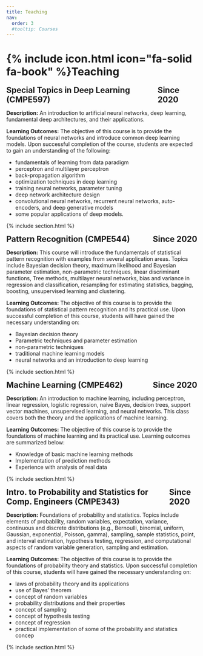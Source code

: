 ```yaml
---
title: Teaching
nav:
  order: 3
  #tooltip: Courses
---
```


# {% include icon.html icon="fa-solid fa-book" %}Teaching


<h2 style="display:flex; justify-content:space-between; align-items:baseline; margin:0;">
  <span>Special Topics in Deep Learning (CMPE597)</span>
  <span>Since 2020</span>
</h2>

**Description:** An introduction to artificial neural networks, deep learning, fundamental deep architectures,
and their applications.

**Learning Outcomes:** The objective of this course is to provide the foundations of neural networks and introduce
common deep learning models. Upon successful completion of the course, students are expected
to gain an understanding of the following:
- fundamentals of learning from data paradigm
- perceptron and multilayer perceptron
- back-propagation algorithm
- optimization techniques in deep learning
- training neural networks, parameter tuning
- deep network architecture design
- convolutional neural networks, recurrent neural networks, auto-encoders, and deep generative models
- some popular applications of deep models.

{% include section.html %}

<h2 style="display:flex; justify-content:space-between; align-items:baseline; margin:0;">
  <span>Pattern Recognition (CMPE544)</span>
  <span>Since 2020</span>
</h2>

**Description:** This course will introduce the fundamentals of statistical
pattern recognition with examples from several application areas. Topics include
Bayesian decision theory, maximum likelihood and Bayesian parameter estimation,
non-parametric techniques, linear discriminant functions, Tree methods, multilayer
neural networks, bias and variance in regression and classification, resampling for estimating statistics, bagging, boosting, unsupervised learning and clustering.

**Learning Outcomes:** The objective of this course is to provide the
foundations of statistical pattern recognition and its practical use. Upon successful
completion of this course, students will have gained the necessary understanding on:
- Bayesian decision theory
- Parametric techniques and parameter estimation
- non-parametric techniques
- traditional machine learning models
- neural networks and an introduction to deep learning

{% include section.html %}
<h2 style="display:flex; justify-content:space-between; align-items:baseline; margin:0;">
  <span>Machine Learning (CMPE462)</span>
  <span>Since 2020</span>
</h2>

**Description:** An introduction to machine learning, including perceptron, linear regression, logistic regression, naive Bayes, decision trees, support vector machines,
unsupervised learning, and neural networks. This class covers both the theory and the
applications of machine learning.

**Learning Outcomes:** The objective of this course is to provide
the foundations of machine learning and its practical use. Learning outcomes are
summarized below:
- Knowledge of basic machine learning methods
- Implementation of prediction methods
- Experience with analysis of real data

{% include section.html %}

<h2 style="display:flex; justify-content:space-between; align-items:baseline; margin:0;">
  <span>Intro. to Probability and Statistics for Comp. Engineers (CMPE343)</span>
  <span>Since 2020</span>
</h2>

**Description:** Foundations of probability and statistics. Topics include elements of probability, random variables, expectation, variance, continuous and discrete distributions (e.g., Bernoulli, binomial, uniform, Gaussian, exponential, Poisson, gamma), sampling, sample statistics, point, and interval estimation, hypothesis testing, regression, and computational aspects of random variable generation, sampling and estimation.

**Learning Outcomes:** The objective of this course is to provide the
foundations of probability theory and statistics. Upon successful completion of this
course, students will have gained the necessary understanding on:
- laws of probability theory and its applications
- use of Bayes’ theorem
- concept of random variables
- probability distributions and their properties
- concept of sampling
- concept of hypothesis testing
- concept of regression
- practical implementation of some of the probability and statistics concep

{% include section.html %}


